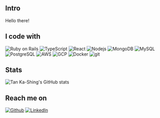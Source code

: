 ## Intro

<p>Hello there!</p>

## I code with
<p>
  <img alt="Ruby on Rails" src="https://img.shields.io/badge/-Ruby_on_Rails-CC0000?style=flat&logo=ruby-on-rails&logoColor=white" />
  <img alt="TypeScript" src="https://img.shields.io/badge/-TypeScript-007ACC?style=flat&logo=typescript&logoColor=white" />
  <img alt="React" src="https://img.shields.io/badge/-React-45b8d8?style=flat&logo=react&logoColor=white" />
  <img alt="Nodejs" src="https://img.shields.io/badge/-Nodejs-43853d?style=flat&logo=Node.js&logoColor=white" />
  <img alt="MongoDB" src="https://img.shields.io/badge/-MongoDB-13aa52?style=flat&logo=mongodb&logoColor=white" />
  <img alt="MySQL" src="https://img.shields.io/badge/MySQL-005C84?style=flat&logo=mysql&logoColor=white" />
  <img alt="PostgreSQL" src="https://img.shields.io/badge/postgres-%23316192?style=flat&logo=postgresql&logoColor=white" />
  <img alt="AWS" src="https://img.shields.io/badge/Amazon_AWS-232F3E?style=flat&logo=amazon-aws&logoColor=white" />
  <img alt="GCP" src="https://img.shields.io/badge/Google_Cloud-4285F4?style=flat&logo=google-cloud&logoColor=white" />
  <img alt="Docker" src="https://img.shields.io/badge/-Docker-46a2f1?style=flat&logo=docker&logoColor=white" />
  <img alt="git" src="https://img.shields.io/badge/-Git-F05032?style=flat&logo=git&logoColor=white" />
</p>

## Stats
![Tan Ka-Shing's GitHub stats](https://github-readme-stats.vercel.app/api?username=orbulant&show_icons=true&theme=tokyonight)

## Reach me on
<p>
  <a href="https://github.com/orbulant" target="_blank"><img alt="Github" src="https://img.shields.io/badge/GitHub-%2312100E.svg?&style=flat&logo=Github&logoColor=white" /></a>
  <a href="https://www.linkedin.com/in/tankashing" target="_blank"><img alt="LinkedIn" src="https://img.shields.io/badge/linkedin-%230077B5.svg?&style=flat&logo=linkedin&logoColor=white" /></a>
</p>
